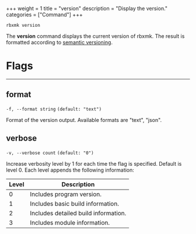 +++
weight = 1
title = "version"
description = "Display the version."
categories = ["Command"]
+++

`rbxmk version`

The **version** command displays the current version of rbxmk. The result
is formatted according to [semantic versioning](https://semver.org/).

# Flags

----

## format

`-f, --format string` `(default: "text")`

Format of the version output. Available formats are "text", "json".

## verbose

`-v, --verbose count` `(default: "0")`

Increase verbosity level by 1 for each time the flag is specified. Default is
level 0. Each level appends the following information:

| Level | Description |
| --- | --- |
| 0 | Includes program version. |
| 1 | Includes basic build information. |
| 2 | Includes detailed build information. |
| 3 | Includes module information. |